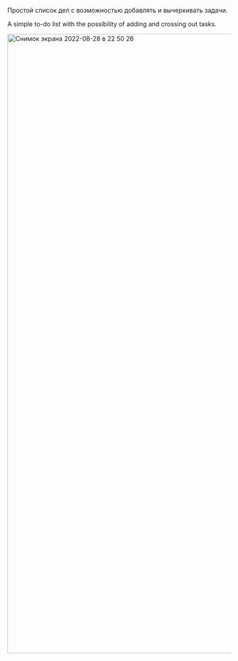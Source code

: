 Простой список дел с возможностью добавлять и вычеркивать задачи.

A simple to-do list with the possibility of adding and crossing out tasks.

<img width="1396" alt="Снимок экрана 2022-08-28 в 22 50 26" src="https://user-images.githubusercontent.com/106841889/187092129-f07e428b-1fd0-42cf-86a3-8a77cca6510c.png">

